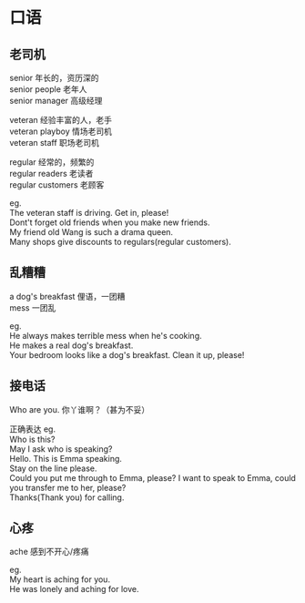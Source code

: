 # 口语
## 老司机
senior 年长的，资历深的  
senior people 老年人  
senior manager 高级经理  

veteran 经验丰富的人，老手  
veteran playboy  情场老司机  
veteran staff 职场老司机

regular 经常的，频繁的  
regular readers 老读者  
regular customers 老顾客  

eg.  
The veteran staff is driving. Get in, please!  
Dont't forget old friends when you make new friends.  
My friend old Wang is such a drama queen.  
Many shops give discounts to regulars(regular customers).

## 乱糟糟
a dog's breakfast 俚语，一团糟  
mess 一团乱  

eg.  
He always makes terrible mess when he's cooking.  
He makes a real dog's breakfast.  
Your bedroom looks like a dog's breakfast. Clean it up, please!

## 接电话
Who are you. 你丫谁啊？（甚为不妥）

正确表达 eg.  
Who is this?  
May I ask who is speaking?  
Hello. This is Emma speaking.  
Stay on the line please.  
Could you put me through to Emma, please?
I want to speak to Emma, could you transfer me to her, please?  
Thanks(Thank you) for calling.

## 心疼
ache 感到不开心/疼痛  

eg.  
My heart is aching for you.  
He was lonely and aching for love.

